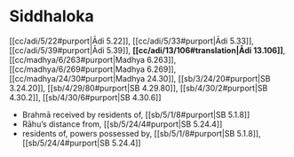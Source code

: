 # Siddhaloka

[[cc/adi/5/22#purport|Ādi 5.22]], [[cc/adi/5/33#purport|Ādi 5.33]], [[cc/adi/5/39#purport|Ādi 5.39]], **[[cc/adi/13/106#translation|Ādi 13.106]]**, [[cc/madhya/6/263#purport|Madhya 6.263]], [[cc/madhya/6/269#purport|Madhya 6.269]], [[cc/madhya/24/30#purport|Madhya 24.30]], [[sb/3/24/20#purport|SB 3.24.20]], [[sb/4/29/80#purport|SB 4.29.80]], [[sb/4/30/2#purport|SB 4.30.2]], [[sb/4/30/6#purport|SB 4.30.6]]

* Brahmā received by residents of, [[sb/5/1/8#purport|SB 5.1.8]]
* Rāhu’s distance from, [[sb/5/24/4#purport|SB 5.24.4]]
* residents of, powers possessed by, [[sb/5/1/8#purport|SB 5.1.8]], [[sb/5/24/4#purport|SB 5.24.4]]
